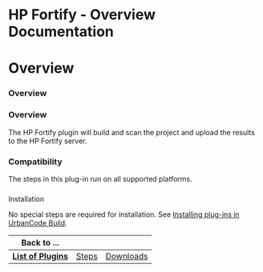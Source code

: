 
HP Fortify - Overview Documentation
===================================

# Overview




### Overview




 


### Overview


The HP Fortify plugin will build and scan the project and upload the results to 
the HP Fortify server.


### Compatibility


The steps in this plug-in run on all supported platforms.


### 
Installation


No special steps are required for installation. See [Installing plug-ins in UrbanCode 
Build](http://www-01.ibm.com/support/knowledgecenter/#!/SS8NMD_6.1.0/com.ibm.ucbuild.doc/topics/plugin_ch.html 
"Installing plug-ins in UrbanCode Build").




|Back to ...|||
| :---: | :---: | :---: |
|[**List of Plugins**](../../index.md)|[Steps](./steps.md)|[Downloads](./downloads.md)|
